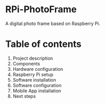 # RPi-PhotoFrame
A digital photo frame based on Raspberry Pi.

# Table of contents
1. Project description
2. Components
3. Hardware configuration
4. Raspberry Pi setup
5. Software installation
6. Software configuration
7. Mobile App installation
8. Next steps
